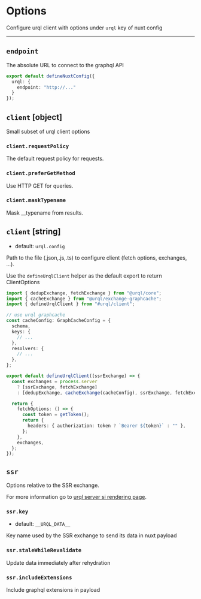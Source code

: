 # Options

Configure urql client with options under `urql` key of nuxt config 

---

## `endpoint`

The absolute URL to connect to the graphql API 

```ts [nuxt.config]
export default defineNuxtConfig({
  urql: {
    endpoint: "http://..."
  }
});
```

## `client` \[object\]

Small subset of urql client options 

### `client.requestPolicy`

The default request policy for requests.

### `client.preferGetMethod`

Use HTTP GET for queries.

### `client.maskTypename`

Mask __typename from results.

## `client` \[string\]

- default: `urql.config`

Path to the file (.json,.js,.ts) to configure client (fetch options, exchanges, ...).

Use the `defineUrqlClient` helper as the default export to return ClientOptions

```ts [urql.config.ts]
import { dedupExchange, fetchExchange } from "@urql/core";
import { cacheExchange } from "@urql/exchange-graphcache";
import { defineUrqlClient } from "#urql/client";

// use urql graphcache
const cacheConfig: GraphCacheConfig = {
  schema,
  keys: {
    // ...
  },
  resolvers: {
    // ...
  },
};

export default defineUrqlClient((ssrExchange) => {
  const exchanges = process.server
    ? [ssrExchange, fetchExchange]
    : [dedupExchange, cacheExchange(cacheConfig), ssrExchange, fetchExchange];

  return {
    fetchOptions: () => {
      const token = getToken();
      return {
        headers: { authorization: token ? `Bearer ${token}` : "" },
      };
    },
    exchanges,
  };
});
```

## `ssr`

Options relative to the SSR exchange.

For more information go to [urql server si rendering page](https://formidable.com/open-source/urql/docs/advanced/server-side-rendering/).

### `ssr.key`

- default: `__URQL_DATA__`

Key name used by the SSR exchange to send its data in nuxt payload

### `ssr.staleWhileRevalidate`

Update data immediately after rehydration

### `ssr.includeExtensions`

Include graphql extensions in payload
